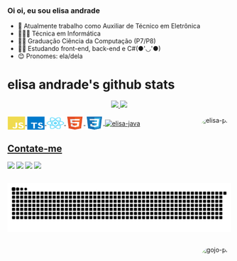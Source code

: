 ### Oi oi, eu sou elisa andrade

- 💼 Atualmente trabalho como Auxiliar de Técnico em Eletrônica
- 👩🏽‍💻 Técnica em Informática
- 👩‍🎓 Graduação Ciência da Computação (P7/P8)
- 👩‍💻 Estudando front-end, back-end e C#(●'◡'●)
- 😊 Pronomes: ela/dela

# elisa andrade's github stats
<div align="center">
  <a href="https://github.com/lisalvsan">
  <img height="160em" src="https://github-readme-stats.vercel.app/api?username=elisalvsan&show_icons=true&theme=midnight-purple&include_all_commits=true&count_private=true"/>
  <img height="160em" src="https://github-readme-stats.vercel.app/api/top-langs/?username=elisalvsan&langs_count=8&layout=compact&theme=midnight-purple"/>
</div>

  <div style="display: inline_block"><br>
  <img align="center" alt="elisa-Js" height="30" width="40" src="https://raw.githubusercontent.com/devicons/devicon/master/icons/javascript/javascript-plain.svg">
  <img align="center" alt="elisa-Ts" height="30" width="40" src="https://raw.githubusercontent.com/devicons/devicon/master/icons/typescript/typescript-plain.svg">
  <img align="center" alt="elisa-React" height="30" width="40" src="https://raw.githubusercontent.com/devicons/devicon/master/icons/react/react-original.svg">
  <img align="center" alt="elisa-HTML" height="30" width="40" src="https://raw.githubusercontent.com/devicons/devicon/master/icons/html5/html5-original.svg">
  <img align="center" alt="elisa-CSS" height="30" width="40" src="https://raw.githubusercontent.com/devicons/devicon/master/icons/css3/css3-original.svg">
  <img align="center" alt="elisa-java" height="30" width="40" src="https://cdn.jsdelivr.net/gh/devicons/devicon/icons/java/java-original-wordmark.svg" >
    <img align="right" alt="elisa-pic" height="150" style="border-radius:50px;" src="https://cdn.discordapp.com/attachments/695378966072000612/930846538748555284/ezgif.com-gif-maker.gif?width=676&height=676">
  </div>
  
  ## Contate-me
  
  <div>
  <a href="https://instagram.com/amoracaxi" target="_blank"><img src="https://img.shields.io/badge/-Instagram-%23E4405F?style=for-the-badge&logo=instagram&logoColor=white" target="_blank"></a>
 	<a href="https://www.twitter.com/alvsandrd" target="_blank"><img src="https://img.shields.io/badge/Twitter-1DA1F2?style=for-the-badge&logo=twitter&logoColor=white" target="_blank"></a> 
  <a href = "mailto:elisalvsan@gmail.com"><img src="https://img.shields.io/badge/-Gmail-%23333?style=for-the-badge&logo=gmail&logoColor=white" target="_blank"></a>
  <a href="https://www.linkedin.com/in/elisa-maria-alves-de-andrade-29b746168/" target="_blank"><img src="https://img.shields.io/badge/-LinkedIn-%230077B5?style=for-the-badge&logo=linkedin&logoColor=white" target="_blank"></a> 
 
  ![Snake animation](https://github.com/elisalvsan/elisalvsan/blob/output/github-contribution-grid-snake.svg)
  </div>
  
##
  <img align="right" alt="gojo-pic" height="200" style="border-radius:50px;" src="https://i.pinimg.com/originals/a7/da/8b/a7da8b6bcd0432826334a0c3c6ad5da3.gif?width=676&height=676">
  
